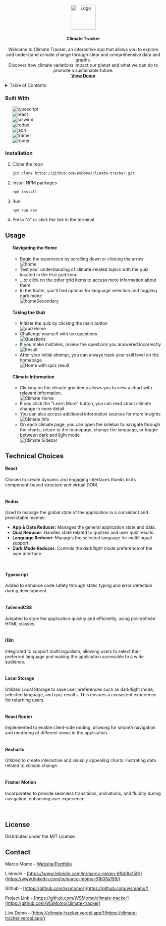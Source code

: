 <br />
<div align="center">
    <img src="/public/chart.ico" alt="Logo" width="80" height="80">

<h4 align="center">Climate Tracker</h4>

  <p align="center">
Welcome to Climate Tracker, an interactive app that allows you to explore and understand climate change through clear and comprehensive data and graphs. <br />
Discover how climate variations impact our planet and what we can do to promote a sustainable future.
    <br />
    <a href="https://climate-tracker.vercel.app/"><strong>View Demo</strong></a>
    <br />
  </p>
</div>
<!-- TABLE OF CONTENTS -->
<details>
  <summary>Table of Contents</summary>
  <ol>
    <li><a href="#built-with">Built With</a></li>
    <li><a href="#installation">Installation</a></li>
    <li><a href="#usage">Usage</a></li>
    <li><a href="#technical-choices">Technical Choices</a></li>
    <li><a href="#license">License</a></li>
    <li><a href="#contact">Contact</a></li>
  </ol>
</details>

### Built With

<ul style="list-style-type: none;">
<li>
<img src="https://img.shields.io/badge/TypeScript-007ACC?style=for-the-badge&logo=typescript&logoColor=white" alt="typescript">
</li>
<li>
 <img src="https://img.shields.io/badge/React-20232A?style=for-the-badge&logo=react&logoColor=61DAFB" alt="react"> 
</li>
<li>
<img src="https://img.shields.io/badge/Tailwind_CSS-38B2AC?style=for-the-badge&logo=tailwind-css&logoColor=white" alt="tailwind">
</li>
<img src="https://img.shields.io/badge/Redux-593D88?style=for-the-badge&logo=redux&logoColor=white" alt="redux">
</li>
<li>
<img src="https://img.shields.io/badge/json-5E5C5C?style=for-the-badge&logo=json&logoColor=white" alt="json">
</li>
<li>
<img src="https://img.shields.io/badge/Framer-black?style=for-the-badge&logo=framer&logoColor=blue" alt="framer">
</li>
<li>
<img src="https://img.shields.io/badge/React_Router-CA4245?style=for-the-badge&logo=react-router&logoColor=white" alt="router">
</li>
</ul>

### Installation

1. Clone the repo
   ```sh
   git clone https://github.com/WSMomo/climate-tracker.git
   ```
2. Install NPM packages
   ```sh
   npm install
   ```
3. Run
   ```sh
   npm run dev
   ```
4. Press "o" or click the link in the terminal.

## Usage

<ul style="list-style-type: none;">
    <li>
      <h4>Navigating the Home</h4>
      <ul>
        <li>Begin the experience by scrolling down or clicking the arrow</li>
      <img src="/public/img/readme/homeDescription.png" alt="home">
        <li>Test your understanding of climate-related topics with the quiz located in the first grid item...</li>
        <li>...or click on the other grid items to access more information about them</li>
        <li>In the footer, you'll find options for language selection and toggling dark mode</li>
      <img src="/public/img/readme/homeSecondary.png" alt="homeSecondary">
      </ul>
    </li>
    <li>
      <h4>Taking the Quiz</h4>
      <ul>
        <li>Initiate the quiz by clicking the main button</li>
      <img src="/public/img/readme/quizHome.png" alt="quizHome">
        <li>Challenge yourself with ten questions</li>
      <img src="/public/img/readme/quizQuestions.png" alt="Questions">
        <li>If you make mistakes, review the questions you answered incorrectly</li>
      <img src="/public/img/readme/quizResult.png" alt="Result">
        <li>After your initial attempt, you can always track your skill level on the homepage</li>
      <img src="/public/img/readme/homeAfterQuiz.png" alt="Home with quiz result">
      </ul>
    </li>
    <li>
      <h4>Climate Information</h4>
      <ul>
      <li>Clicking on the climate grid items allows you to view a chart with relevant information.</li>
      <img src="/public/img/readme/climateHome.png" alt="Climate Home">
      <li>If you click the "Learn More" button, you can read about climate change in more detail</li>
      <li>You can also access additional information sources for more insights</li>
      <img src="/public/img/readme/climateInfo.png" alt="Climate Info">
      <li>On each climate page, you can open the sidebar to navigate through the charts, return to the homepage, change the language, or toggle between dark and light mode</li>
      <img src="/public/img/readme/climateSidebar.png" alt="Climate Sidebar">
      </ul>
    </li>
  </ul>

## Technical Choices

<div>
  <h4>React</h4>
  <div>Chosen to create dynamic and engaging interfaces thanks to its component-based structure and virtual DOM.</div>
  <br>

  <h4>Redux</h4>
  <div>Used to manage the global state of the application in a consistent and predictable manner.</div>
    <ul>
    <li><strong>App & Data Reducer:</strong> Manages the general application state and data.</li>
    <li><strong>Quiz Reducer:</strong> Handles state related to quizzes and user quiz results.</li>
    <li><strong>Language Reducer:</strong> Manages the selected language for multilingual support.</li>
    <li><strong>Dark Mode Reducer:</strong> Controls the dark/light mode preference of the user interface.</li>
  </ul>
  <br>

  <h4>Typescript</h4>
  <div>Added to enhance code safety through static typing and error detection during development.</div>
  <br>
  
  <h4>TailwindCSS</h4>
  <div>Adopted to style the application quickly and efficiently, using pre-defined HTML classes.</div>
  <br>
  
  <h4>i18n</h4>
  <div>Integrated to support multilingualism, allowing users to select their preferred language and making the application accessible to a wide audience.</div>
  <br>
  
   <h4>Local Storage</h4>
  <div>Utilized Local Storage to save user preferences such as dark/light mode, selected language, and quiz results. This ensures a consistent experience for returning users.</div>
  <br>
  
  <h4>React Router</h4>
  <div>Implemented to enable client-side routing, allowing for smooth navigation and rendering of different views in the application.</div>
  <br>
  
  <h4>Recharts</h4>
  <div>Utilized to create interactive and visually appealing charts illustrating data related to climate change.</div>
  <br>

  <h4>Framer Motion</h4>
  <div>Incorporated to provide seamless transitions, animations, and fluidity during navigation, enhancing user experience.</div>
  <br>
</div>

<br>

## License

Distributed under the MIT License.

<!-- CONTACT -->

## Contact

Marco Momo - [Website/Portfolio](https://wsmomo.github.io/Portfolio-Marco-Momo/)

Linkedin - [https://www.linkedin.com/in/marco-momo-61b08a159/](https://www.linkedin.com/in/marco-momo-61b08a159/)

Github - [https://github.com/wsmomo/](https://github.com/wsmomo/)

Project Link - [https://github.com/WSMomo/climate-tracker](https://github.com/WSMomo/climate-tracker)

Live Demo - [https://climate-tracker.vercel.app/](https://climate-tracker.vercel.app/)

